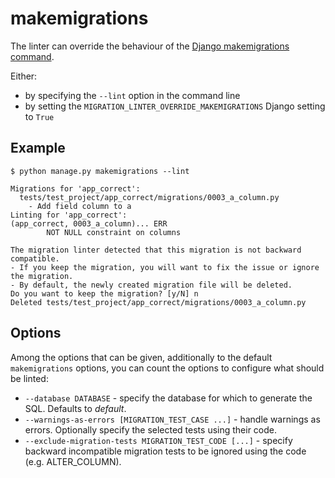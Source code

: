 # makemigrations

The linter can override the behaviour of the [Django makemigrations command](https://docs.djangoproject.com/en/dev/ref/django-admin/#django-admin-makemigrations).

Either:
 * by specifying the `--lint` option in the command line
 * by setting the `MIGRATION_LINTER_OVERRIDE_MAKEMIGRATIONS` Django setting to `True`

## Example
```
$ python manage.py makemigrations --lint

Migrations for 'app_correct':
  tests/test_project/app_correct/migrations/0003_a_column.py
    - Add field column to a
Linting for 'app_correct':
(app_correct, 0003_a_column)... ERR
        NOT NULL constraint on columns

The migration linter detected that this migration is not backward compatible.
- If you keep the migration, you will want to fix the issue or ignore the migration.
- By default, the newly created migration file will be deleted.
Do you want to keep the migration? [y/N] n
Deleted tests/test_project/app_correct/migrations/0003_a_column.py
```

## Options

Among the options that can be given, additionally to the default `makemigrations` options, you can count the options
to configure what should be linted:
* `--database DATABASE` - specify the database for which to generate the SQL. Defaults to *default*.
* `--warnings-as-errors [MIGRATION_TEST_CASE ...]` - handle warnings as errors. Optionally specify the selected tests using their code.
* `--exclude-migration-tests MIGRATION_TEST_CODE [...]` - specify backward incompatible migration tests to be ignored using the code (e.g. ALTER_COLUMN).

